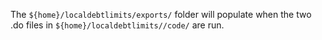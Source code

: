 The ```${home}/localdebtlimits/exports/``` folder will populate when the two .do files in ```${home}/localdebtlimits//code/``` are run.
